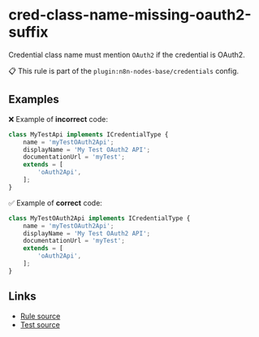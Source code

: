 [//]: # "File generated from a template. Do not edit this file directly."

# cred-class-name-missing-oauth2-suffix

Credential class name must mention `OAuth2` if the credential is OAuth2.

📋 This rule is part of the `plugin:n8n-nodes-base/credentials` config.

## Examples

❌ Example of **incorrect** code:

```js
class MyTestApi implements ICredentialType {
    name = 'myTestOAuth2Api';
    displayName = 'My Test OAuth2 API';
    documentationUrl = 'myTest';
    extends = [
        'oAuth2Api',
    ];
}
```

✅ Example of **correct** code:

```js
class MyTestOAuth2Api implements ICredentialType {
    name = 'myTestOAuth2Api';
    displayName = 'My Test OAuth2 API';
    documentationUrl = 'myTest';
    extends = [
        'oAuth2Api',
    ];
}
```

## Links

- [Rule source](../../lib/rules/cred-class-name-missing-oauth2-suffix.ts)
- [Test source](../../tests/cred-class-name-missing-oauth2-suffix.test.ts)
